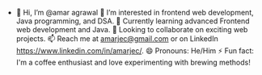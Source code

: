 
- 👋 Hi, I’m @amar agrawal
👀 I’m interested in frontend web development, Java programming, and DSA.
🌱 Currently learning advanced Frontend web development and Java.
💞️ Looking to collaborate on exciting web projects.
📫 Reach me at amarjec@gmail.com or on LinkedIn https://www.linkedin.com/in/amarjec/.
😄 Pronouns: He/Him
⚡ Fun fact: I'm a coffee enthusiast and love experimenting with brewing methods!

<!---
amarjec/amarjec is a ✨ special ✨ repository because its `README.md` (this file) appears on your GitHub profile.
You can click the Preview link to take a look at your changes.
--->
